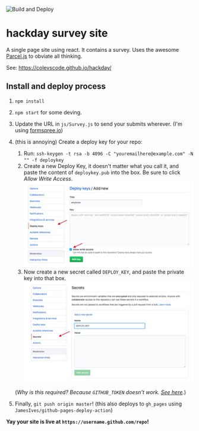 ![Build and Deploy](https://github.com/colevscode/hackday/workflows/Build%20and%20Deploy/badge.svg)

# hackday survey site
A single page site using react. It contains a survey. Uses the awesome [Parcel.js](https://parceljs.org/) to obviate all thinking.

See: https://colevscode.github.io/hackday/

## Install and deploy process

1. `npm install`
2. `npm start` for some deving.
3. Update the URL in `js/Survey.js` to send your submits wherever. (I'm using [formspree.io](https://formspree.io))
4. (this is annoying) Create a deploy key for your repo: 
    1. Run:
        ```ssh-keygen -t rsa -b 4096 -C "youremailhere@example.com" -N "" -f deploykey```
    2. Create a new Deploy Key, it doesn't matter what you call it, and paste the content of `deploykey.pub` into the box. Be sure to click *Allow Write Access*. 
        ![adding deploy key](docs/adddeploykey.png)    
    3. Now create a new secret called `DEPLOY_KEY`, and paste the private key into that box. 
        ![adding secret](docs/addsecret.png)    
        
    (*Why is this required? Because `GITHUB_TOKEN` doesn't work. [See here](https://github.community/t5/GitHub-Actions/Github-action-not-triggering-gh-pages-upon-push/m-p/31266).*)
    
4. Finally, `git push origin master`! (this also deploys to `gh_pages` using `JamesIves/github-pages-deploy-action`)


**Yay your site is live at `https://username.github.com/repo`!**

